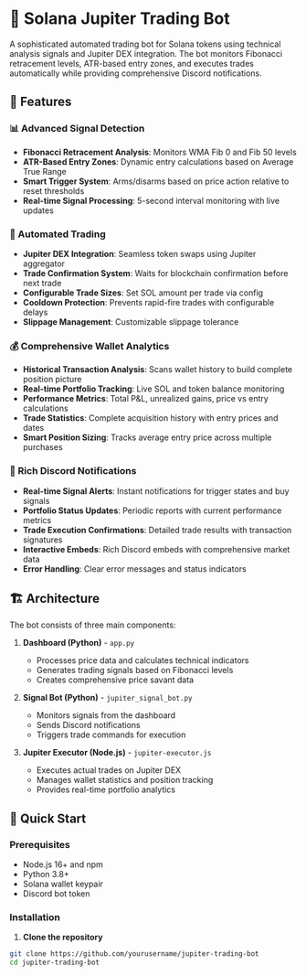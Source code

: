 # 🤖 Solana Jupiter Trading Bot

A sophisticated automated trading bot for Solana tokens using technical analysis signals and Jupiter DEX integration. The bot monitors Fibonacci retracement levels, ATR-based entry zones, and executes trades automatically while providing comprehensive Discord notifications.

## 🌟 Features

### 📊 Advanced Signal Detection
- **Fibonacci Retracement Analysis**: Monitors WMA Fib 0 and Fib 50 levels
- **ATR-Based Entry Zones**: Dynamic entry calculations based on Average True Range
- **Smart Trigger System**: Arms/disarms based on price action relative to reset thresholds
- **Real-time Signal Processing**: 5-second interval monitoring with live updates

### 🚀 Automated Trading
- **Jupiter DEX Integration**: Seamless token swaps using Jupiter aggregator
- **Trade Confirmation System**: Waits for blockchain confirmation before next trade
- **Configurable Trade Sizes**: Set SOL amount per trade via config
- **Cooldown Protection**: Prevents rapid-fire trades with configurable delays
- **Slippage Management**: Customizable slippage tolerance

### 💰 Comprehensive Wallet Analytics
- **Historical Transaction Analysis**: Scans wallet history to build complete position picture
- **Real-time Portfolio Tracking**: Live SOL and token balance monitoring
- **Performance Metrics**: Total P&L, unrealized gains, price vs entry calculations
- **Trade Statistics**: Complete acquisition history with entry prices and dates
- **Smart Position Sizing**: Tracks average entry price across multiple purchases

### 🔔 Rich Discord Notifications
- **Real-time Signal Alerts**: Instant notifications for trigger states and buy signals
- **Portfolio Status Updates**: Periodic reports with current performance metrics
- **Trade Execution Confirmations**: Detailed trade results with transaction signatures
- **Interactive Embeds**: Rich Discord embeds with comprehensive market data
- **Error Handling**: Clear error messages and status indicators

## 🏗️ Architecture

The bot consists of three main components:

1. **Dashboard (Python)** - `app.py`
   - Processes price data and calculates technical indicators
   - Generates trading signals based on Fibonacci levels
   - Creates comprehensive price savant data

2. **Signal Bot (Python)** - `jupiter_signal_bot.py`
   - Monitors signals from the dashboard
   - Sends Discord notifications
   - Triggers trade commands for execution

3. **Jupiter Executor (Node.js)** - `jupiter-executor.js`
   - Executes actual trades on Jupiter DEX
   - Manages wallet statistics and position tracking
   - Provides real-time portfolio analytics

## 🚦 Quick Start

### Prerequisites
- Node.js 16+ and npm
- Python 3.8+
- Solana wallet keypair
- Discord bot token

### Installation

1. **Clone the repository**
```bash
git clone https://github.com/yourusername/jupiter-trading-bot
cd jupiter-trading-bot